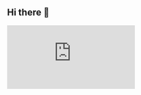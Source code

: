 ## Hi there 👋

<iframe src="https://tryhackme.com/api/v2/badges/public-profile?userPublicId=3552611" style='border:none;'></iframe>

